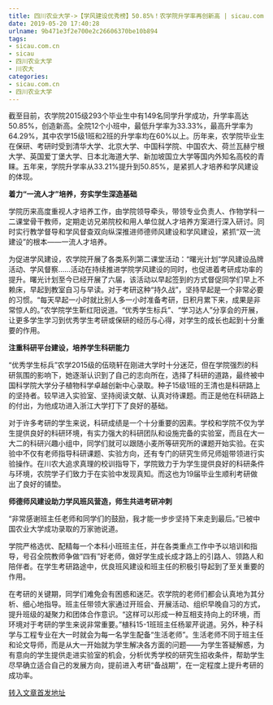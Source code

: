 ```yaml
---
title: 四川农业大学->【学风建设优秀榜】50.85%！农学院升学率再创新高 | sicau.com.cn
date: 2019-05-20 17:40:28
urlname: 9b471e3f2e700e2c26606370be10b894
tags: 
- sicau.com.cn
- sicau
- 四川农业大学
- 川农大
categories:
- sicau.com.cn
- 四川农业大学
---
```



截至目前，农学院2015级293个毕业生中有149名同学升学成功，升学率高达50.85%，创造新高。全院12个小班中，最低升学率为33.33%，最高升学率为64.29%，其中农学15级1班和2班的升学率均在60%以上。历年来，农学院毕业生在保研、考研时受到清华大学、北京大学、中国科学院、中国农大、荷兰瓦赫宁根大学、英国爱丁堡大学、日本北海道大学、新加坡国立大学等国内外知名高校的青睐。五年来，学院升学率从33.21%提升到50.85%，是紧抓人才培养和学风建设的体现。

**着力“一流人才”培养，夯实学生深造基础**

学院历来高度重视人才培养工作，由学院领导牵头，带领专业负责人、作物学科一二课堂骨干教师，定期走访兄弟院校和用人单位就人才培养方案进行深入研讨。同时实行教学督导和学风督查双向纵深推进师德师风建设和学风建设，紧抓“双一流建设”的根本——一流人才培养。

为促进学风建设，农学院开展了各类系列第二课堂活动：“曙光计划”学风建设品牌活动、学风督察……活动在持续推进学院学风建设的同时，也促进着考研成功率的提升。曙光计划至今已经开展了六届，该活动以早起签到的方式督促同学们早上不赖床，早起到教室自习与早读。对于考研这种“持久战”，坚持早起是一个非常必要的习惯。“每天早起一小时就比别人多一小时准备考研，日积月累下来，成果是非常惊人的。”农学院学生靳红阳说道。“优秀学生标兵”、“学习达人”分享会的开展，让更多学生学习到优秀学生考研或保研的经历与心得，对学生的成长也起到十分重要的作用。

**注重科研平台建设，培养学生科研能力**

“优秀学生标兵”农学2015级的伍晓轩在刚进大学时十分迷茫，但在学院强烈的科研氛围的影响下，她逐渐认识到了自己的志向所在，选择了科研的道路，最终被中国科学院大学分子植物科学卓越创新中心录取。种子15级1班的王清也是科研路上的坚持者。较早进入实验室、坚持阅读文献、认真对待课题。而正是他在科研路上的付出，为他成功进入浙江大学打下了良好的基础。

对于许多考研的学生来说，科研成绩是一个十分重要的因素。学校和学院不仅为学生提供良好的科研环境，有实力强大的科研团队和设施完备的实验室，而且在大一大二的科研兴趣小组中，同学们就可以跟随小麦所等研究所的课题开始实验。在实验中不仅有老师指导科研课题、实验方向，还有专门的研究生师兄师姐带领进行实验操作。在川农大追求真理的校训指导下，学院致力于为学生提供良好的科研条件与环境，农院学子们致力于在实验中发现真知。而这也为19届毕业生顺利考研做出了良好的铺垫。

**师德师风建设助力学风班风营造，师生共进考研冲刺**

“非常感谢班主任老师和同学们的鼓励，我才能一步步坚持下来走到最后。”已被中国农业大学成功录取的万家驰说道。

学院严格选优、配精每一个本科小班班主任，并在各类重点工作中予以培训和指导，号召全院教师争做“四有”好老师，做好学生成长成才路上的引路人、领路人和陪伴者。在学生考研路途中，优良班风建设和班主任的积极引导起到了至关重要的作用。

在考研的关键期，同学们难免会有困惑和迷茫。农学院的老师们都会认真地为其分析、细心地指导。班主任带领大家通过开班会、开展活动、组织早晚自习的方式，提升班级的凝聚力和团体合作意识。“这样可以形成一种互相支持向上的环境，而环境对于考研的学生来说非常重要。”植科15-1班班主任杨翠芹说道。另外，种子科学与工程专业在大一时就会为每一名学生配备“生活老师”。生活老师不同于班主任和论文导师，而是从大一开始就为学生解决各方面的问题——为学生答疑解惑，为有意向的学生提供走进实验室的机会，分析优秀学校的研究生招收条件，帮助学生尽早确立适合自己的发展方向，提前进入考研“备战期”，在一定程度上提升考研的成功率。





[转入文章首发地址](https://news.sicau.edu.cn/info/1135/51610.htm)